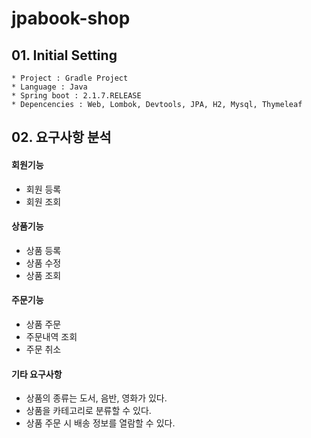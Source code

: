# jpabook-shop

## 01. Initial Setting

```
* Project : Gradle Project
* Language : Java
* Spring boot : 2.1.7.RELEASE
* Depencencies : Web, Lombok, Devtools, JPA, H2, Mysql, Thymeleaf
```

## 02. 요구사항 분석

#### 회원기능

 - 회원 등록
 - 회원 조회

#### 상품기능

 - 상품 등록
 - 상품 수정
 - 상품 조회

#### 주문기능
 - 상품 주문
 - 주문내역 조회
 - 주문 취소

#### 기타 요구사항

 - 상품의 종류는 도서, 음반, 영화가 있다.
 - 상품을 카테고리로 분류할 수 있다.
 - 상품 주문 시 배송 정보를 열람할 수 있다.


